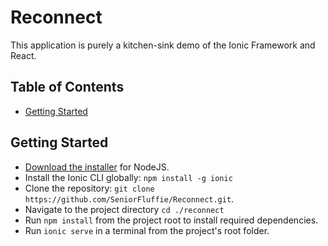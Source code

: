 # Reconnect
This application is purely a kitchen-sink demo of the Ionic Framework and React.

## Table of Contents
- [Getting Started](#getting-started)

## Getting Started

* [Download the installer](https://nodejs.org/) for NodeJS.
* Install the Ionic CLI globally: `npm install -g ionic`
* Clone the repository: `git clone https://github.com/SeniorFluffie/Reconnect.git`.
* Navigate to the project directory `cd ./reconnect`
* Run `npm install` from the project root to install required dependencies.
* Run `ionic serve` in a terminal from the project's root folder.


